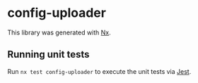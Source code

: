 # config-uploader

This library was generated with [Nx](https://nx.dev).





## Running unit tests

Run `nx test config-uploader` to execute the unit tests via [Jest](https://jestjs.io).


